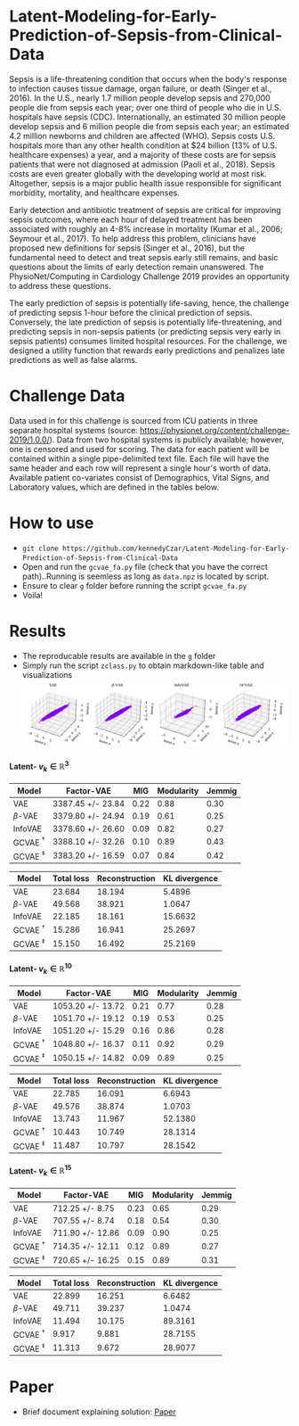 # Latent-Modeling-for-Early-Prediction-of-Sepsis-from-Clinical-Data

Sepsis is a life-threatening condition that occurs when the body's response to infection causes tissue damage, organ failure, or death (Singer et al., 2016). In the U.S., nearly 1.7 million people develop sepsis and 270,000 people die from sepsis each year; over one third of people who die in U.S. hospitals have sepsis (CDC). Internationally, an estimated 30 million people develop sepsis and 6 million people die from sepsis each year; an estimated 4.2 million newborns and children are affected (WHO). Sepsis costs U.S. hospitals more than any other health condition at $24 billion (13% of U.S. healthcare expenses) a year, and a majority of these costs are for sepsis patients that were not diagnosed at admission (Paoli et al., 2018). Sepsis costs are even greater globally with the developing world at most risk. Altogether, sepsis is a major public health issue responsible for significant morbidity, mortality, and healthcare expenses.

Early detection and antibiotic treatment of sepsis are critical for improving sepsis outcomes, where each hour of delayed treatment has been associated with roughly an 4-8% increase in mortality (Kumar et al., 2006; Seymour et al., 2017). To help address this problem, clinicians have proposed new definitions for sepsis (Singer et al., 2016), but the fundamental need to detect and treat sepsis early still remains, and basic questions about the limits of early detection remain unanswered. The PhysioNet/Computing in Cardiology Challenge 2019 provides an opportunity to address these questions.

The early prediction of sepsis is potentially life-saving, hence, the challenge of predicting sepsis 1-hour before the clinical prediction of sepsis. Conversely, the late prediction of sepsis is potentially life-threatening, and predicting sepsis in non-sepsis patients (or predicting sepsis very early in sepsis patients) consumes limited hospital resources. For the challenge, we designed a utility function that rewards early predictions and penalizes late predictions as well as false alarms.

# Challenge Data

Data used in for this challenge is sourced from ICU patients in three separate hospital systems (source: https://physionet.org/content/challenge-2019/1.0.0/). Data from two hospital systems is publicly available; however, one is censored and used for scoring. The data for each patient will be contained within a single pipe-delimited text file. Each file will have the same header and each row will represent a single hour's worth of data. Available patient co-variates consist of Demographics, Vital Signs, and Laboratory values, which are defined in the tables below.

# How to use

- ```git clone https://github.com/kennedyCzar/Latent-Modeling-for-Early-Prediction-of-Sepsis-from-Clinical-Data```
- Open and run the ```gcvae_fa.py``` file (check that you have the correct path)..Running is seemless as long as ```data.npz``` is located by script.
- Ensure to clear ```g``` folder before running the script ```gcvae_fa.py```
- Voila!
  
# Results

- The reproducable results are available in the ```g``` folder
- Simply run the script ```zclass.py``` to obtain markdown-like table and visualizations
![alt Latent](https://github.com/kennedyCzar/Latent-Modeling-for-Early-Prediction-of-Sepsis-from-Clinical-Data/blob/main/Results/Latent_3.png)

#### Latent- $v_k \in \mathbb{R}^3$ 			                                          

|		 Model 		        |		   Factor-VAE 		    |		  MIG 		|		   Modularity 		|		 Jemmig 		|
|----------------------|--------------------------|------------|---------------------|----------------|
|	 VAE 		            |		 3387.45 +/- 23.84 		|		 0.22 		|		 0.88 		|		 0.30 		          |
|	 $\beta$-VAE 		    | 		 3379.80 +/- 24.94 	|		 0.19 		|		 0.61 		|		 0.25 		          |
|	 InfoVAE 		        |		 3378.60 +/- 26.60 		|		 0.09 		|		 0.82 		|		 0.27 		          |
|	 GCVAE $^\dagger$ 		|		 3388.10 +/- 32.26 		|		 0.10 		|		 0.89 		|		 0.43 		          |
|	 GCVAE $^\ddagger$ 	|		 3383.20 +/- 16.59 		|		 0.07 		|		 0.84 		|		 0.42 		          |



|		 Model 		|		 Total loss 		|		 Reconstruction 		|		 KL divergence |
|---------------|------------------|-----------------------|------------------|
|	 VAE 			|			 23.684 			|			 18.194 			|			 5.4896 			|
|	 $\beta$-VAE 			|			 49.568 			|			 38.921 			|			 1.0647 			|
|	 InfoVAE 			|			 22.185 			|			 18.161 			|			 15.6632 			|
|	 GCVAE $^\dagger$ 			|			 15.286 			|			 16.941 			|			 25.2697 			|
|	 GCVAE $^\ddagger$ 			|			 15.150 			|			 16.492 			|			 25.2169 			|


#### Latent- $v_k \in \mathbb{R}^{10}$

|		 Model 		|		 Factor-VAE 		|		 MIG 		|		 Modularity 		|		 Jemmig 		|
|----------------------|--------------------------|------------|---------------------|----------------|
|	 VAE 		|		 1053.20 +/- 13.72 		|		 0.21 		|		 0.77 		|		 0.28 		|
|	 $\beta$-VAE 		|		 1051.70 +/- 19.12 		|		 0.19 		|		 0.53 		|		 0.25 		|
|	 InfoVAE 		|		 1051.20 +/- 15.29 		|		 0.16 		|		 0.86 		|		 0.28 		|
|	 GCVAE $^\dagger$ 		|		 1048.80 +/- 16.37 		|		 0.11 		|		 0.92 		|		 0.29 		|
|	 GCVAE $^\ddagger$ 		|		 1050.15 +/- 14.82 		|		 0.09 		|		 0.89 		|		 0.25 		|


|		 Model 		|		 Total loss 		|		 Reconstruction 		|		 KL divergence |
|---------------|------------------|-----------------------|------------------|
|	 VAE 			|			 22.785 			|			 16.091 			|			 6.6943 			|
|	 $\beta$-VAE 			|			 49.576 			|			 38.874 			|			 1.0703 			|
|	 InfoVAE 			|			 13.743 			|			 11.967 			|			 52.1380 			|
|	 GCVAE $^\dagger$ 			|			 10.443 			|			 10.749 			|			 28.1314 			|
|	 GCVAE $^\ddagger$ 			|			 11.487 			|			 10.797 			|			 28.1542 			|

#### Latent- $v_k \in \mathbb{R}^{15}$

|		 Model 		|		 Factor-VAE 		|		 MIG 		|		 Modularity 		|		 Jemmig 		|
|----------------------|--------------------------|------------|---------------------|----------------|
|	 VAE 		|		 712.25 +/- 8.75 		|		 0.23 		|		 0.65 		|		 0.29 		|
|	 $\beta$-VAE 		|		 707.55 +/- 8.74 		|		 0.18 		|		 0.54 		|		 0.30 		|
|	 InfoVAE 		|		 711.90 +/- 12.86 		|		 0.09 		|		 0.90 		|		 0.25 		|
|	 GCVAE $^\dagger$ 		|		 714.35 +/- 12.11 		|		 0.12 		|		 0.89 		|		 0.27 		|
|	 GCVAE $^\ddagger$ 		|		 720.65 +/- 16.25 		|		 0.15 		|		 0.89 		|		 0.31 		|


|		 Model 		|		 Total loss 		|		 Reconstruction 		|		 KL divergence |
|---------------|------------------|-----------------------|------------------|
|	 VAE 			|			 22.899 			|			 16.251 			|			 6.6482 			|
|	 $\beta$-VAE 			|			 49.711 			|			 39.237 			|			 1.0474 			|
|	 InfoVAE 			|			 11.494 			|			 10.175 			|			 89.3161 			|
|	 GCVAE $^\dagger$ 			|			 9.917 			|			 9.881 			|			 28.7155 			|
|	 GCVAE $^\ddagger$ 			|			 11.313 			|			 9.672 			|			 28.9077 			|


# Paper
- Brief document explaining solution: [Paper](https://github.com/kennedyCzar/Latent-Modeling-for-Early-Prediction-of-Sepsis-from-Clinical-Data/blob/main/Latent_Modeling_for_Early_Prediction_of_Septis.pdf)

